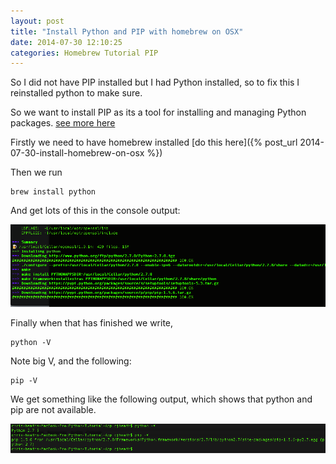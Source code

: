 ```yaml
---
layout: post
title: "Install Python and PIP with homebrew on OSX"
date: 2014-07-30 12:10:25
categories: Homebrew Tutorial PIP
---
```


So I did not have PIP installed but I had Python installed, so to fix this I reinstalled python to make sure.

So we want to install PIP as its a tool for installing and managing Python packages. [see more here](https://pypi.python.org/pypi/pip)

Firstly we need to have homebrew installed [do this here]({% post_url 2014-07-30-install-homebrew-on-osx %})

Then we run

    brew install python

And get lots of this in the console output:

![Console output](/images/screenshots/homebrew-python.png)

Finally when that has finished we write,

    python -V

Note big V, and the following:

    pip -V

We get something like the following output, which shows that python and pip are not available.

![versions](/images/screenshots/homebrew-python-pip.png)
